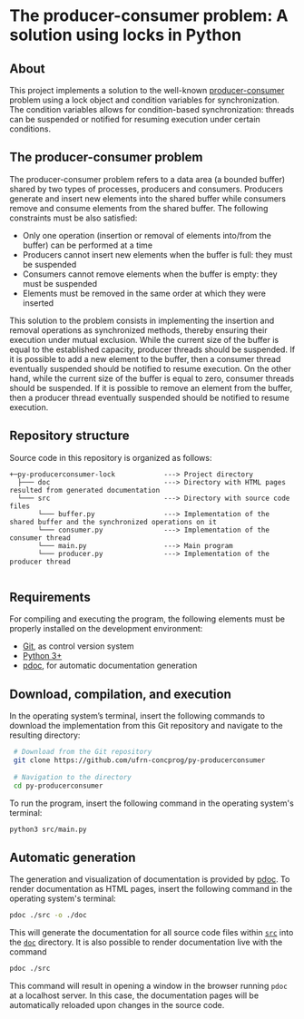 # The producer-consumer problem: A solution using locks in Python

## About

This project implements a solution to the well-known [producer-consumer](https://en.wikipedia.org/wiki/Producer–consumer_problem) problem using a lock object and condition variables for synchronization. The condition variables allows for condition-based synchronization: threads can be suspended or notified for resuming execution under certain conditions.

## The producer-consumer problem

The producer-consumer problem refers to a data area (a bounded buffer) shared by two types of processes, producers and consumers. Producers generate and insert new elements into the shared buffer while consumers remove and consume elements from the shared buffer. The following constraints must be also satisfied:

* Only one operation (insertion or removal of elements into/from the buffer) can be performed at a time
* Producers cannot insert new elements when the buffer is full: they must be suspended
* Consumers cannot remove elements when the buffer is empty: they must be suspended
* Elements must be removed in the same order at which they were inserted

This solution to the problem consists in implementing the insertion and removal operations as synchronized methods, thereby ensuring their execution under mutual exclusion. While the current size of the buffer is equal to the established capacity, producer threads should be suspended. If it is possible to add a new element to the buffer, then a consumer thread eventually suspended should be notified to resume execution. On the other hand, while the current size of the buffer is equal to zero, consumer threads should be suspended. If it is possible to remove an element from the buffer, then a producer thread eventually suspended should be notified to resume execution.

## Repository structure

Source code in this repository is organized as follows:

```
+─py-producerconsumer-lock            ---> Project directory
  ├─── doc                            ---> Directory with HTML pages resulted from generated documentation
  └─── src                            ---> Directory with source code files
       └─── buffer.py                 ---> Implementation of the shared buffer and the synchronized operations on it
       └─── consumer.py               ---> Implementation of the consumer thread
       └─── main.py                   ---> Main program
       └─── producer.py               ---> Implementation of the producer thread
    
```

## Requirements

For compiling and executing the program, the following elements must be properly installed on the development environment:

* [Git](https://git-scm.com), as control version system
* [Python 3+](https://www.python.org)
* [pdoc](https://pdoc.dev), for automatic documentation generation

## Download, compilation, and execution

In the operating system’s terminal, insert the following commands to download the implementation from this Git repository and navigate to the resulting directory:

```bash
 # Download from the Git repository
 git clone https://github.com/ufrn-concprog/py-producerconsumer
 
 # Navigation to the directory
 cd py-producerconsumer
```

To run the program, insert the following command in the operating system's terminal:

```bash
python3 src/main.py
```

## Automatic generation

The generation and visualization of documentation is provided by [pdoc](https://pdoc.dev). To render documentation as HTML pages, insert the following command in the operating system's terminal:

```bash
pdoc ./src -o ./doc
```

This will generate the documentation for all source code files within [`src`](src) into the [`doc`](doc) directory. It is also possible to render documentation live with the command

```bash
pdoc ./src
```

This command will result in opening a window in the browser running `pdoc` at a localhost server. In this case, the documentation pages will be automatically reloaded upon changes in the source code.
